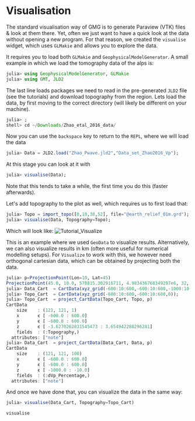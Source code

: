 # Visualisation

The standard visualisation way of GMG is to generate Paraview (VTK) files & look at them there.
Yet, often we just want to have a quick look at the data without opening a new program.
For that reason, we created the `visualise` widget, which uses `GLMakie` and allows you to explore the data.

It requires you to load both `GLMakie` and `GeophysicalModelGenerator`. A small example in which we load the tomography data of the alps is:
```julia
julia> using GeophysicalModelGenerator, GLMakie
julia> using GMT, JLD2
```
The last line loads packages we need to read in the pre-generated `JLD2` file (see the tutorials) and download topography from the region.
Lets load the data, by first moving to the correct directory (will likely be different on your machine).
```julia
julia> ;
shell> cd ~/Downloads/Zhao_etal_2016_data/      
```
Now you can use the `backspace` key to return to the `REPL`, where we will load the data
```julia
julia> Data = JLD2.load("Zhao_Pwave.jld2","Data_set_Zhao2016_Vp");    
```
At this stage you can look at it with
```julia
julia> visualise(Data);    
```
Note that this tends to take a while, the first time you do this (faster afterwards).

Let's add topography to the plot as well, which requires us to first load that:
```julia
julia> Topo = import_topo([0,18,38,52], file="@earth_relief_01m.grd");
julia> visualise(Data, Topography=Topo);    
```
Which will look like:
![Tutorial_Visualize](../assets/img/Tutorial_Visualize.png)


This is an example where we used `GeoData` to visualize results. Alternatively, we can also visualize results in km (often more useful for numerical modelling setups). For `Visualize` to work with this, we however need orthogonal cartesian data, which can be obtained by projecting both the data.
```julia
julia> p=ProjectionPoint(Lon=10, Lat=45)
ProjectionPoint(45.0, 10.0, 578815.302916711, 4.983436768349297e6, 32, true)
julia> Data_Cart  = CartData(xyz_grid(-600:10:600,-600:10:600,-1000:10:-1));
julia> Topo_Cart  = CartData(xyz_grid(-600:10:600,-600:10:600,0));
julia> Topo_Cart  = project_CartData(Topo_Cart, Topo, p)
CartData 
    size    : (121, 121, 1)
    x       ϵ [ -600.0 : 600.0]
    y       ϵ [ -600.0 : 600.0]
    z       ϵ [ -3.6270262031545473 : 3.654942280296281]
    fields  : (:Topography,)
  attributes: ["note"]
julia> Data_Cart  = project_CartData(Data_Cart, Data, p)
CartData 
    size    : (121, 121, 100)
    x       ϵ [ -600.0 : 600.0]
    y       ϵ [ -600.0 : 600.0]
    z       ϵ [ -1000.0 : -10.0]
    fields  : (:dVp_Percentage,)
  attributes: ["note"]
```
And once we have done that, you can visualize the data in the same way:
```julia
julia> visualise(Data_Cart, Topography=Topo_Cart)
```

```@docs
visualise
```
